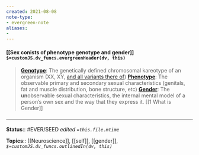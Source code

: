 ```yaml
---
created: 2021-08-08
note-type: 
- evergreen-note
aliases:
- 
---
```


#### [[Sex conists of phenotype genotype and gender]] `$=customJS.dv_funcs.evergreenHeader(dv, this)`

> **[Genotype](https://en.wikipedia.org/wiki/Genotype)**: The genetically defined chromosomal kareotype of an organism (XX, XY, [and all variants there of](https://twitter.com/sciencevet2/status/1035250518870900737?lang=en))
> **[Phenotype](https://en.wikipedia.org/wiki/Phenotype)**: The observable primary and secondary sexual characteristics (genitals, fat and muscle distribution, bone structure, etc)
> **[Gender](https://en.wikipedia.org/wiki/Gender)**: The **un**observable sexual characteristics, the internal mental model of a person’s own sex and the way that they express it.
[[1 What is Gender]]

### <hr class="footnote"/>

**Status**:: #EVER/SEED 
*edited `=this.file.mtime`*

**Topics**:: [[Neuroscience]], [[self]], [[gender]], 
*`$=customJS.dv_funcs.outlinedIn(dv, this)`*

